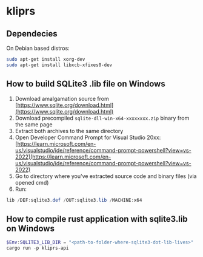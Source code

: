 # kliprs

## Dependecies

On Debian based distros:

```bash
sudo apt-get install xorg-dev
sudo apt-get install libxcb-xfixes0-dev
```

## How to build SQLite3 .lib file on Windows

1. Download amalgamation source from [https://www.sqlite.org/download.html](https://www.sqlite.org/download.html)
2. Download precompiled `sqlite-dll-win-x64-xxxxxxxx.zip` binary from the same page
3. Extract both archives to the same directory
4. Open Developer Command Prompt for Visual Studio 20xx: [https://learn.microsoft.com/en-us/visualstudio/ide/reference/command-prompt-powershell?view=vs-2022](https://learn.microsoft.com/en-us/visualstudio/ide/reference/command-prompt-powershell?view=vs-2022)
5. Go to directory where you've extracted source code and binary files (via opened cmd)
6. Run:

```powershell
lib /DEF:sqlite3.def /OUT:sqlite3.lib /MACHINE:x64
```

## How to compile rust application with sqlite3.lib on Windows

```powershell
$Env:SQLITE3_LIB_DIR = "<path-to-folder-where-sqlite3-dot-lib-lives>"
cargo run -p kliprs-api
```
